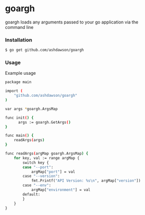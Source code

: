 # goargh

goargh loads any arguments passed to your go application via the command line

### Installation
```sh
$ go get github.com/ashdawson/goargh
```

### Usage
Example usage

```sh
package main

import (
    "github.com/ashdawson/goargh"
)

var args *goargh.ArgsMap

func init() {
	  args := goargh.GetArgs()
}

func main() {
    readArgs(args)
}

func readArgs(argMap goargh.ArgsMap) {
	for key, val := range argMap {
		switch key {
		case "--port":
			argMap["port"] = val
		case "--version":
			fmt.Printf("API Version: %s\n", argMap["version"])
		case "--env":
			argMap["environment"] = val
		default:
		}
	}
}
```
